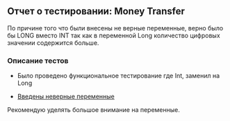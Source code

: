 ## Отчет о тестировании: Money Transfer
По причине того что были внесены не верные переменные, верно было бы LONG вместо INT так как в переменной Long количество цифровых значении содержится больше.

### Описание тестов

* Было проведено функциональное тестирование где Int, заменил на Long

* [Введены неверные переменные](https://github.com/avet87/progJava/issues/1#issue-787095713)

Рекомендую уделять большое внимание на переменные.
